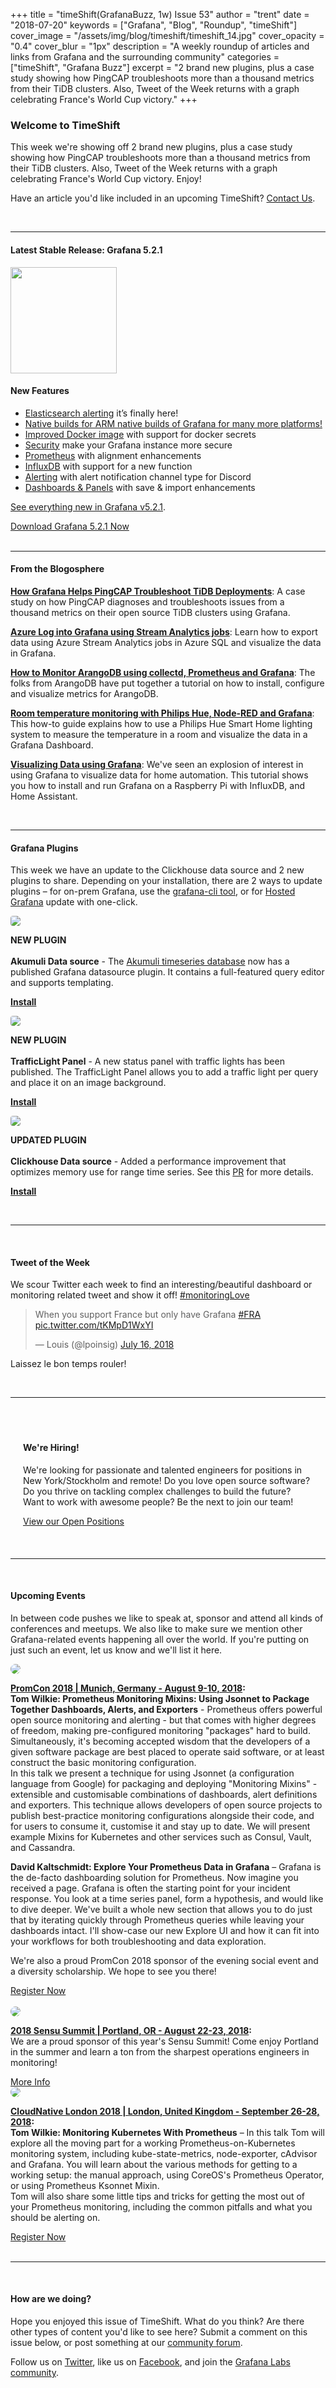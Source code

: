+++
title = "timeShift(GrafanaBuzz, 1w) Issue 53"
author = "trent"
date = "2018-07-20"
keywords = ["Grafana", "Blog", "Roundup", "timeShift"]
cover_image = "/assets/img/blog/timeshift/timeshift_14.jpg"
cover_opacity = "0.4"
cover_blur = "1px"
description = "A weekly roundup of articles and links from Grafana and the surrounding community"
categories = ["timeShift", "Grafana Buzz"]
excerpt = "2 brand new plugins, plus a case study showing how PingCAP troubleshoots more than a thousand metrics from their TiDB clusters. Also, Tweet of the Week returns with a graph celebrating France's World Cup victory."
+++

### Welcome to TimeShift

This week we're showing off 2 brand new plugins, plus a case study showing how PingCAP troubleshoots more than a thousand metrics from their TiDB clusters. Also, Tweet of the Week returns with a graph celebrating France's World Cup victory. Enjoy!

Have an article you'd like included in an upcoming TimeShift? [Contact Us](mailto:hello@grafana.com).

<br />
<hr />

#### Latest Stable Release: Grafana 5.2.1
<div class="row row--no-gutters">
	<div class="col col--sm-3">
		<img src="/assets/img/blog/timeshift/grafana_release_icon.png" width="170" />
	</div>
	<div class="col col--sm-9">
		<h4>New Features</h4>
		<ul>
			<li><a href="http://docs.grafana.org/guides/whats-new-in-v5-2/#elasticsearch-alerting">Elasticsearch alerting</a> it’s finally here!</li>
			<li><a href="http://docs.grafana.org/guides/whats-new-in-v5-2/#native-builds-for-arm">Native builds for ARM native builds of Grafana for many more platforms!</li>
			<li><a href="http://docs.grafana.org/guides/whats-new-in-v5-2/#improved-docker-image">Improved Docker image</a> with support for docker secrets</li>
			<li><a href="http://docs.grafana.org/guides/whats-new-in-v5-2/#security">Security</a> make your Grafana instance more secure</li>
			<li><a href="http://docs.grafana.org/guides/whats-new-in-v5-2/#prometheus">Prometheus</a> with alignment enhancements</li>
			<li><a href="http://docs.grafana.org/guides/whats-new-in-v5-2/#influxdb">InfluxDB</a> with support for a new function</li>
			<li><a href="http://docs.grafana.org/guides/whats-new-in-v5-2/#alerting">Alerting</a> with alert notification channel type for Discord</li>
			<li><a href="http://docs.grafana.org/guides/whats-new-in-v5-2/#dashboards-panels">Dashboards &amp; Panels</a> with save &amp; import enhancements</li>
		</ul>
		<p>
			<a href="https://community.grafana.com/t/release-notes-v5-2-x/7894?utm_source=blog&utm_campaign=timeshift_53" target="_blank">See everything new in Grafana v5.2.1</a>.
		</p>
		<a href="https://grafana.com/grafana/download?utm_source=blog&utm_campaign=timeshift_53" target="_blank" class="btn btn--primary">Download Grafana 5.2.1 Now</a>
	</div>
</div>


<br />
<hr />

#### From the Blogosphere
[**How Grafana Helps PingCAP Troubleshoot TiDB Deployments**](https://grafana.com/grafana/ping-cap-case-study?utm_source=blog&utm_campaign=timeshift_53): A case study on how PingCAP diagnoses and troubleshoots issues from a thousand metrics on their open source TiDB clusters using Grafana.

[**Azure Log into Grafana using Stream Analytics jobs**](https://www.linkedin.com/pulse/azure-log-grafana-using-stream-analytics-jobs-matthieu-rossi/): Learn how to export data using Azure Stream Analytics jobs in Azure SQL and visualize the data in Grafana.

[**How to Monitor ArangoDB using collectd, Prometheus and Grafana**](https://www.arangodb.com/tutorials/monitoring-collectd-prometheus-grafana/): The folks from ArangoDB have put together a tutorial on how to install, configure and visualize metrics for ArangoDB.

[**Room temperature monitoring with Philips Hue, Node-RED and Grafana**](https://www.linkedin.com/pulse/room-temperature-monitoring-philips-hue-node-red-j%C3%BCrgen-breitenbaumer/): This how-to guide explains how to use a Philips Hue Smart Home lighting system to measure the temperature in a room and visualize the data in a Grafana Dashboard.

[**Visualizing Data using Grafana**](https://selfhostedhome.com/visualizing-data-using-grafana/): We've seen an explosion of interest in using Grafana to visualize data for home automation. This tutorial shows you how to install and run Grafana on a Raspberry Pi with InfluxDB, and Home Assistant.

<br />
<hr />

#### Grafana Plugins
This week we have an update to the Clickhouse data source and 2 new plugins to share. Depending on your installation, there are 2 ways to update plugins – for on-prem Grafana, use the <a href="http://docs.grafana.org/administration/cli/#grafana-cli?utm_source=blog&utm_campaign=timeshift_49" target="_blank">grafana-cli tool</a>, or for <a href="https://grafana.com/cloud/grafana?utm_source=blog&utm_campaign=timeshift_49" target="_blank">Hosted Grafana</a> update with one-click.
<br />
<div class="blog-plugin">
	<div class="row row--md-gutters">
		<div class="col col--sm-2 blog-plugin-grid__item">
			<img style="border-radius: 4px;" src="https://grafana.com/api/plugins/akumuli-datasource/versions/1.0.3/logos/large" />
		</div>
		<div class="col col--sm-10 blog-plugin-grid__item">
			<p>
				<div class="new-plugin-tag"><strong>NEW PLUGIN</strong></div><br/>
				<strong>Akumuli Data source</strong> - The <a href="https://akumuli.org/" target="_blank">Akumuli timeseries database</a> now has a published Grafana datasource plugin. It contains a full-featured query editor and supports templating.
			</p>
			<p>
				<a class="btn btn-outline btn-small" href="https://grafana.com/plugins/akumuli-datasource?utm_source=blog&utm_campaign=timeshift_53" target="_blank"><strong>Install</strong></a>
			</p>
		</div>
	</div>
	<div class="row row--md-gutters">
		<div class="col col--sm-2 blog-plugin-grid__item">
			<img style="border-radius: 4px;" src="https://grafana.com/api/plugins/smartmakers-trafficlight-panel/versions/1.0.0/logos/large" />
		</div>
		<div class="col col--sm-10 blog-plugin-grid__item">
			<p>
				<div class="new-plugin-tag"><strong>NEW PLUGIN</strong></div><br/>
				<strong>TrafficLight Panel</strong> - A new status panel with traffic lights has been published. The TrafficLight Panel allows you to add a traffic light per query and place it on an image background.
			</p>
			<p>
				<a class="btn btn-outline btn-small" href="https://grafana.com/plugins/smartmakers-trafficlight-panel?utm_source=blog&utm_campaign=timeshift_53" target="_blank"><strong>Install</strong></a>
			</p>
		</div>
	</div>
	<div class="row row--md-gutters">
		<div class="col col--sm-2 blog-plugin-grid__item">
			<img style="border-radius: 4px;" src="https://grafana.com/api/plugins/vertamedia-clickhouse-datasource/versions/1.5.1/logos/large" />
		</div>
		<div class="col col--sm-10 blog-plugin-grid__item">
			<p>
				<div class="updated-plugin-tag"><strong>UPDATED PLUGIN</strong></div><br/>
				<strong>Clickhouse Data source</strong> - Added a performance improvement that optimizes memory use for range time series. See this <a href="https://github.com/Vertamedia/clickhouse-grafana/pull/61" target="_blank">PR</a> for more details.
			</p>
			<p>
				<a class="btn btn-outline btn-small" href="https://grafana.com/plugins/vertamedia-clickhouse-datasource?utm_source=blog&utm_campaign=timeshift_53" target="_blank"><strong>Install</strong></a>
			</p>
		</div>
	</div>
</div>


<br />
<hr />
<br />

<div>
	<div class="row row--no-gutters">
		<div class="col col--sm-12">
			<h4>Tweet of the Week</h4>
			We scour Twitter each week to find an interesting/beautiful dashboard or monitoring related tweet and show it off! <a href="https://twitter.com/hashtag/monitoringlove?src=hash" target="_blank">#monitoringLove</a>
			<blockquote class="twitter-tweet" data-lang="en"><p lang="en" dir="ltr">When you support France but only have Grafana <a href="https://twitter.com/hashtag/FRA?src=hash&amp;ref_src=twsrc%5Etfw">#FRA</a> <a href="https://t.co/tKMpD1WxYI">pic.twitter.com/tKMpD1WxYI</a></p>&mdash; Louis (@lpoinsig) <a href="https://twitter.com/lpoinsig/status/1018921407839813632?ref_src=twsrc%5Etfw">July 16, 2018</a></blockquote>
			<script async src="https://platform.twitter.com/widgets.js" charset="utf-8"></script>
			<p>Laissez le bon temps rouler!</p>
		</div>
	</div>
</div>

<br />
<hr />
<br />

<div style=" padding: 20px; background: url(/assets/img/blog/timeshift/polygon_texture_black.jpg); background-size: cover; border-radius: 4px;">
	<h4>We're Hiring!</h4>
	<p>We're looking for passionate and talented engineers for positions in New York/Stockholm and remote! Do you love open source software? Do you thrive on tackling complex challenges to build the future? Want to work with awesome people? Be the next to join our team!
	</p>
	<a class="btn btn-outline" href="https://grafana.com/about/hiring?utm_source=blog&utm_campaign=timeshift_53" target="_blank">View our Open Positions</a>
</div>

<br />
<hr />
<br />

#### Upcoming Events
In between code pushes we like to speak at, sponsor and attend all kinds of conferences and meetups. We also like to make sure we mention other Grafana-related events happening all over the world. If you're putting on just such an event, let us know and we'll list it here.

<div class="blog-plugin">
	<div class="row row--md-gutters">
		<div class="col col--md-3">
			<img style="border-radius: 50%;" class="large" src="/assets/img/blog/timeshift/prometheus_logo.svg" />
		</div>
		<div class="col col--md-8 col--sm-offset-1">
			<p>
				<strong><a href="https://sensu.io/summit" target="_blank">PromCon 2018 | Munich, Germany - August 9-10, 2018</a>:</strong>
				<br />
				<strong>Tom Wilkie: Prometheus Monitoring Mixins: Using Jsonnet to Package Together Dashboards, Alerts, and Exporters</strong> - Prometheus offers powerful open source monitoring and alerting - but that comes with higher degrees of freedom, making pre-configured monitoring "packages" hard to build. Simultaneously, it's becoming accepted wisdom that the developers of a given software package are best placed to operate said software, or at least construct the basic monitoring configuration.
				<br />
				In this talk we present a technique for using Jsonnet (a configuration language from Google) for packaging and deploying "Monitoring Mixins" - extensible and customisable combinations of dashboards, alert definitions and exporters. This technique allows developers of open source projects to publish best-practice monitoring configurations alongside their code, and for users to consume it, customise it and stay up to date. We will present example Mixins for Kubernetes and other services such as Consul, Vault, and Cassandra.
			</p>
			<p>
				<strong>David Kaltschmidt: Explore Your Prometheus Data in Grafana</strong> – Grafana is the de-facto dashboarding solution for Prometheus. Now imagine you received a page. Grafana is often the starting point for your incident response. You look at a time series panel, form a hypothesis, and would like to dive deeper. We've built a whole new section that allows you to do just that by iterating quickly through Prometheus queries while leaving your dashboards intact. I'll show-case our new Explore UI and how it can fit into your workflows for both troubleshooting and data exploration.
			</p>
			<p>
				We're also a proud PromCon 2018 sponsor of the evening social event and a diversity scholarship. We hope to see you there!
			</p>
			<a href="https://promcon.io/2018-munich/register/" target="_blank" class="btn btn--outline">Register Now</a>
		</div>
	</div>
	<br />
	<div class="row row--md-gutters">
		<div class="col col--md-3">
			<img style="border-radius: 50%;" class="large" src="/assets/img/blog/timeshift/sensu_summit.jpg" />
		</div>
		<div class="col col--md-8 col--sm-offset-1">
			<p>
				<strong><a href="https://sensu.io/summit" target="_blank">2018 Sensu Summit | Portland, OR - August 22-23, 2018</a>:</strong>
				<br />
				We are a proud sponsor of this year's Sensu Summit! Come enjoy Portland in the summer and learn a ton from the sharpest operations engineers in monitoring!
			</p>
			<a href="https://sensu.io/summit" target="_blank" class="btn btn--outline">More Info</a>
		</div>
	</div>
	<div class="row row--md-gutters">
		<div class="col col--md-3">
			<img style="border-radius: 50%;" class="large" src="/assets/img/blog/timeshift/cloudnative_london.jpg" />
		</div>
		<div class="col col--md-8 col--sm-offset-1">
			<p>
				<strong><a href="https://skillsmatter.com/conferences/10160-cloudnative-london-2018#overview" target="_blank">CloudNative London 2018 | London, United Kingdom - September 26-28, 2018</a>:</strong>
				<br />
				<strong>Tom Wilkie: Monitoring Kubernetes With Prometheus</strong> – In this talk Tom will explore all the moving part for a working Prometheus-on-Kubernetes monitoring system, including kube-state-metrics, node-exporter, cAdvisor and Grafana. You will learn about the various methods for getting to a working setup: the manual approach, using CoreOS's Prometheus Operator, or using Prometheus Ksonnet Mixin.
				<br />
				Tom will also share some little tips and tricks for getting the most out of your Prometheus monitoring, including the common pitfalls and what you should be alerting on.
			</p>
			<a href="https://skillsmatter.com/conferences/10160-cloudnative-london-2018#overview" target="_blank" class="btn btn--outline">Register Now</a>
		</div>
	</div>
	<br />
</div>
<hr />
<br />

#### How are we doing?
Hope you enjoyed this issue of TimeShift. What do you think? Are there other types of content you'd like to see here? Submit a comment on this issue below, or post something at our [community forum](http://community.grafana.com?utm_source=blog&utm_campaign=timeshift_53).

Follow us on [Twitter](http://twitter.com/grafana), like us on [Facebook](http://facebook.com/grafana), and join the [Grafana Labs community](http://grafana.com/signup?utm_source=blog&utm_campaign=timeshift_53).

